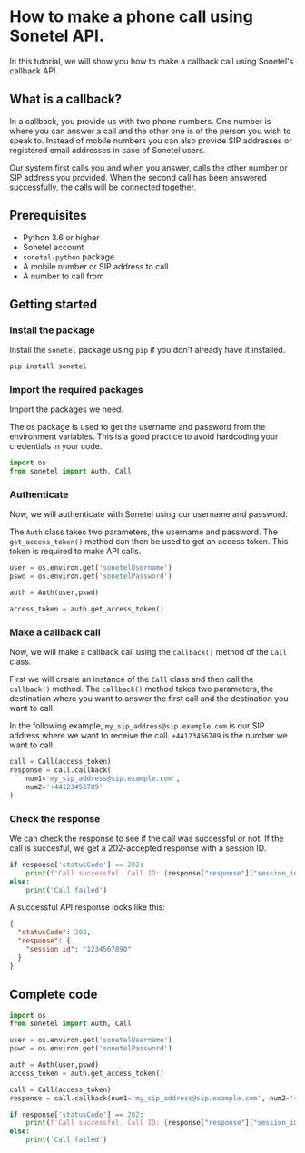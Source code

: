 # How to make a phone call using Sonetel API.

In this tutorial, we will show you how to make a callback call using Sonetel's callback API.

## What is a callback?

In a callback, you provide us with two phone numbers. One number is where you can answer a call and the other one is of the person you wish to speak to. Instead of mobile numbers you can also provide SIP addresses or registered email addresses in case of Sonetel users.

Our system first calls you and when you answer, calls the other number or SIP address you provided. When the second call has been answered successfully, the calls will be connected together.

## Prerequisites

- Python 3.6 or higher
- Sonetel account
- `sonetel-python` package
- A mobile number or SIP address to call
- A number to call from

## Getting started

### Install the package

Install the `sonetel` package using `pip` if you don't already have it installed.
```bash
pip install sonetel
```

### Import the required packages

Import the packages we need.

The os package is used to get the username and password from the environment variables. This is a good practice to avoid hardcoding your credentials in your code.

```python
import os
from sonetel import Auth, Call
```

### Authenticate

Now, we will authenticate with Sonetel using our username and password.

The `Auth` class takes two parameters, the username and password. The `get_access_token()` method can then be used to get an access token. This token is required to make API calls.


```python
user = os.environ.get('sonetelUsername')
pswd = os.environ.get('sonetelPassword')

auth = Auth(user,pswd)

access_token = auth.get_access_token()
```

### Make a callback call

Now, we will make a callback call using the `callback()` method of the `Call` class.

First we will create an instance of the `Call` class and then call the `callback()` method. The `callback()` method takes two parameters, the destination where you want to answer the first call and the destination you want to call.

In the following example, `my_sip_address@sip.example.com` is our SIP address where we want to receive the call. `+44123456789` is the number we want to call.
```python
call = Call(access_token)
response = call.callback(
    num1='my_sip_address@sip.example.com',
    num2='+44123456789'
)
```

### Check the response

We can check the response to see if the call was successful or not. If the call is succesful, we get a 202-accepted response with a session ID.

```python
if response['statusCode'] == 202:
    print(f'Call successful. Call ID: {response["response"]["session_id"]}')
else:
    print('Call failed')
```

A successful API response looks like this:
```json
{
  "statusCode": 202,
  "response": {
    "session_id": "1234567890"
  }
}
```

## Complete code

```python
import os
from sonetel import Auth, Call

user = os.environ.get('sonetelUsername')
pswd = os.environ.get('sonetelPassword')

auth = Auth(user,pswd)
access_token = auth.get_access_token()

call = Call(access_token)
response = call.callback(num1='my_sip_address@sip.example.com', num2='+44123456789')

if response['statusCode'] == 202:
    print(f'Call successful. Call ID: {response["response"]["session_id"]}')
else:
    print('Call failed')
```